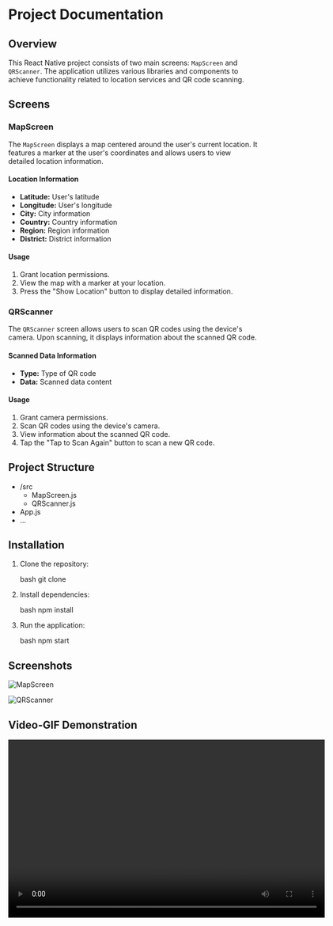 # Project Documentation

## Overview

This React Native project consists of two main screens: `MapScreen` and `QRScanner`. The application utilizes various libraries and components to achieve functionality related to location services and QR code scanning.

## Screens

### MapScreen

The `MapScreen` displays a map centered around the user's current location. It features a marker at the user's coordinates and allows users to view detailed location information.

#### Location Information

- **Latitude:** User's latitude
- **Longitude:** User's longitude
- **City:** City information
- **Country:** Country information
- **Region:** Region information
- **District:** District information

#### Usage

1. Grant location permissions.
2. View the map with a marker at your location.
3. Press the "Show Location" button to display detailed information.

### QRScanner

The `QRScanner` screen allows users to scan QR codes using the device's camera. Upon scanning, it displays information about the scanned QR code.

#### Scanned Data Information

- **Type:** Type of QR code
- **Data:** Scanned data content

#### Usage

1. Grant camera permissions.
2. Scan QR codes using the device's camera.
3. View information about the scanned QR code.
4. Tap the "Tap to Scan Again" button to scan a new QR code.

## Project Structure


- /src
  - MapScreen.js
  - QRScanner.js
- App.js
- ...


## Installation

1. Clone the repository:

   bash
   git clone <repository-url>
   

2. Install dependencies:

   bash
   npm install
   

3. Run the application:

   bash
   npm start
   

## Screenshots

<!-- Placeholder for MapScreen Screenshot -->
![MapScreen](https://github.com/2004durgesh/black-pearl-task/blob/main/readme-assets/map.jpg)

<!-- Placeholder for QRScanner Screenshot -->
![QRScanner](https://github.com/2004durgesh/black-pearl-task/blob/main/readme-assets/qr.jpg)

## Video-GIF Demonstration

<video width="640" height="360" controls>
  <source src="https://github.com/2004durgesh/black-pearl-task/blob/main/readme-assets/video.mp4" type="video/mp4">
  Your browser does not support the video tag.
</video>
